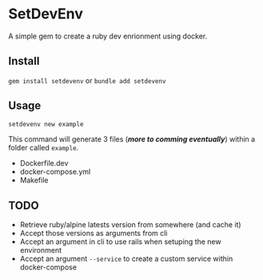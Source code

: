 # SetDevEnv

A simple gem to create a ruby dev enrionment using docker.

## Install

`gem install setdevenv` or `bundle add setdevenv`

## Usage

```ruby
setdevenv new example
```

This command will generate 3 files (***more to comming eventually***) within a folder called `example`.

- Dockerfile.dev
- docker-compose.yml
- Makefile

## TODO

- Retrieve ruby/alpine latests version from somewhere (and cache it) 
- Accept those versions as arguments from cli
- Accept an argument in cli to use rails when setuping the new environment
- Accept an argument `--service` to create a custom service within docker-compose
